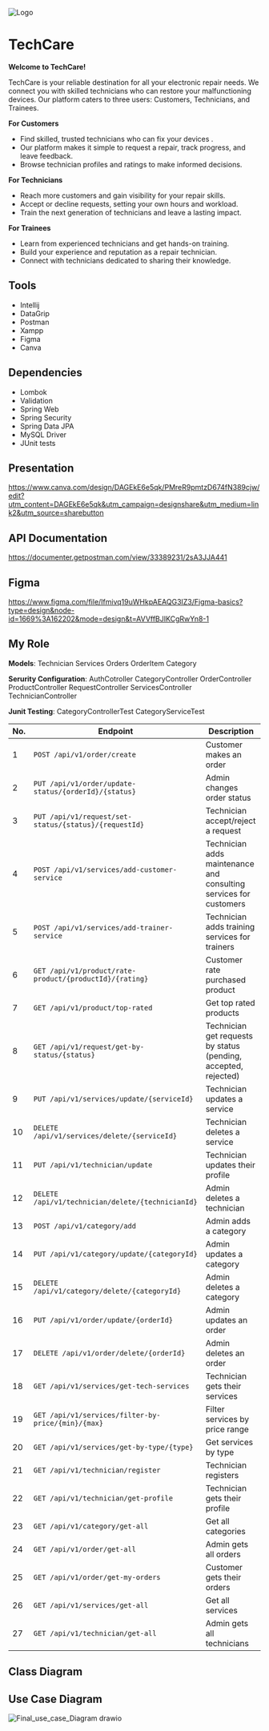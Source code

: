 ![Logo](https://github.com/DeemaSWE/TechCare-old/assets/90179257/94015613-c942-4212-829a-a446b1a9d79a)
# TechCare

__Welcome to TechCare!__

TechCare is your reliable destination for all your electronic repair needs. We connect you with skilled technicians who can  restore your malfunctioning devices. Our platform caters to three users: Customers, Technicians, and Trainees.

__For Customers__

- Find skilled, trusted technicians who can fix your devices .
- Our platform makes it simple to request a repair, track progress, and leave feedback.
- Browse technician profiles and ratings to make informed decisions.

__For Technicians__

- Reach more customers and gain visibility for your repair skills.
- Accept or decline requests, setting your own hours and workload.
- Train the next generation of technicians and leave a lasting impact.

__For Trainees__

- Learn from experienced technicians and get hands-on training.
- Build your experience and reputation as a repair technician.
- Connect with technicians dedicated to sharing their knowledge.

## Tools
- Intellij
- DataGrip
- Postman
- Xampp
- Figma
- Canva

## Dependencies
- Lombok
- Validation
- Spring Web
- Spring Security
- Spring Data JPA
- MySQL Driver
- JUnit tests
## Presentation
https://www.canva.com/design/DAGEkE6e5qk/PMreR9pmtzD674fN389cjw/edit?utm_content=DAGEkE6e5qk&utm_campaign=designshare&utm_medium=link2&utm_source=sharebutton
## API Documentation
https://documenter.getpostman.com/view/33389231/2sA3JJA441
## Figma
https://www.figma.com/file/Ifmivq19uWHkpAEAQG3IZ3/Figma-basics?type=design&node-id=1669%3A162202&mode=design&t=AVVffBJIKCgRwYn8-1
## My Role
__Models__: 
Technician
Services
Orders
OrderItem
Category

__Serurity Configuration__:
AuthCotroller
CategoryController
OrderController
ProductController
RequestController
ServicesController
TechnicianController

__Junit Testing__:
CategoryControllerTest
CategoryServiceTest

| No. | Endpoint | Description |
| --- | --- | --- |
| 1 | `POST /api/v1/order/create` | Customer makes an order |
| 2 | `PUT /api/v1/order/update-status/{orderId}/{status}` | Admin changes order status |
| 3 | `PUT /api/v1/request/set-status/{status}/{requestId}` | Technician accept/reject a request |
| 4 | `POST /api/v1/services/add-customer-service` | Technician adds maintenance and consulting services for customers |
| 5 | `POST /api/v1/services/add-trainer-service` | Technician adds training services for trainers |
| 6 | `GET /api/v1/product/rate-product/{productId}/{rating}` | Customer rate purchased product |
| 7 | `GET /api/v1/product/top-rated` | Get top rated products |
| 8 | `GET /api/v1/request/get-by-status/{status}` | Technician get requests by status (pending, accepted, rejected) |
| 9 | `PUT /api/v1/services/update/{serviceId}` | Technician updates a service |
| 10 | `DELETE /api/v1/services/delete/{serviceId}` | Technician deletes a service |
| 11 | `PUT /api/v1/technician/update` | Technician updates their profile |
| 12 | `DELETE /api/v1/technician/delete/{technicianId}` | Admin deletes a technician |
| 13 | `POST /api/v1/category/add` | Admin adds a category |
| 14 | `PUT /api/v1/category/update/{categoryId}` | Admin updates a category |
| 15 | `DELETE /api/v1/category/delete/{categoryId}` | Admin deletes a category |
| 16 | `PUT /api/v1/order/update/{orderId}` | Admin updates an order |
| 17 | `DELETE /api/v1/order/delete/{orderId}` | Admin deletes an order |
| 18 | `GET /api/v1/services/get-tech-services` | Technician gets their services |
| 19 | `GET /api/v1/services/filter-by-price/{min}/{max}` | Filter services by price range |
| 20 | `GET /api/v1/services/get-by-type/{type}` | Get services by type |
| 21 | `GET /api/v1/technician/register` | Technician registers |
| 22 | `GET /api/v1/technician/get-profile` | Technician gets their profile |
| 23 | `GET /api/v1/category/get-all` | Get all categories |
| 24 | `GET /api/v1/order/get-all` | Admin gets all orders |
| 25 | `GET /api/v1/order/get-my-orders` | Customer gets their orders |
| 26 | `GET /api/v1/services/get-all` | Get all services |
| 27 | `GET /api/v1/technician/get-all` | Admin gets all technicians |

## Class Diagram
## Use Case Diagram
![Final_use_case_Diagram drawio](https://github.com/DeemaSWE/test/assets/90179257/68ee24a9-0153-4db3-b50f-3689ca525b07)
